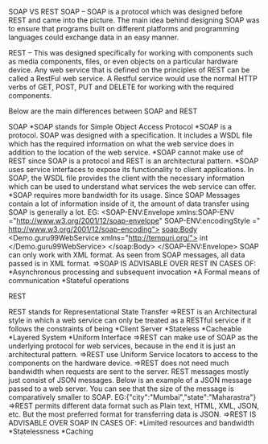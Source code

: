 SOAP VS REST
 SOAP – SOAP is a protocol which was designed before REST and came into the picture. The main idea behind designing SOAP was to ensure that programs built on different platforms and programming languages could exchange data in an easy manner.

REST – This was designed specifically for working with components such as media components, files, or even objects on a particular hardware device. Any web service that is defined on the principles of REST can be called a RestFul web service. A Restful service would use the normal HTTP verbs of GET, POST, PUT and DELETE for working with the required components.

Below are the main differences between SOAP and REST


SOAP
*SOAP stands for Simple Object Access Protocol
*SOAP is a protocol. SOAP was designed with a specification. It includes a WSDL file which has the required information on what the web service does in addition to the location of the web service.
*SOAP cannot make use of REST since SOAP is a protocol and REST is an architectural pattern.
*SOAP uses service interfaces to expose its functionality to client applications. In SOAP, the WSDL file provides the client with the necessary information which can be used to understand what services the web service can offer.
*SOAP requires more bandwidth for its usage. Since SOAP Messages contain a lot of information inside of it, the amount of data transfer using SOAP is generally a lot.
EG:<?xml version="1.0"?>
<SOAP-ENV:Envelope 
xmlns:SOAP-ENV
="http://www.w3.org/2001/12/soap-envelope" 
SOAP-ENV:encodingStyle
=" http://www.w3.org/2001/12/soap-encoding">
<soap:Body>
 <Demo.guru99WebService
 xmlns="http://tempuri.org/">
   <EmployeeID>int</EmployeeID>
   </Demo.guru99WebService>
 </soap:Body>
</SOAP-ENV:Envelope>
SOAP can only work with XML format. As seen from SOAP messages, all data passed is in XML format.
=>SOAP IS ADVISABLE OVER REST IN CASES OF:
*Asynchronous processing and subsequent invocation
*A Formal means of communication
*Stateful operations

REST

REST stands for Representational State Transfer
=>REST is an Architectural style in which a web service can only be treated as a RESTful service if it follows the constraints of being
*Client Server
*Stateless
*Cacheable
*Layered System
*Uniform Interface
=>REST can make use of SOAP as the underlying protocol for web services, because in the end it is just an architectural pattern.
=>REST use Uniform Service locators to access to the components on the hardware device. 
=>REST does not need much bandwidth when requests are sent to the server. REST messages mostly just consist of JSON messages. Below is an example of a JSON message passed to a web server. You can see that the size of the message is comparatively smaller to SOAP.
EG:{"city":"Mumbai","state":"Maharastra"}
=>REST permits different data format such as Plain text, HTML, XML, JSON, etc. But the most preferred format for transferring data is JSON.
=>REST IS ADVISABLE OVER SOAP IN CASES OF:
*Limited resources and bandwidth
*Statelessness
*Caching
